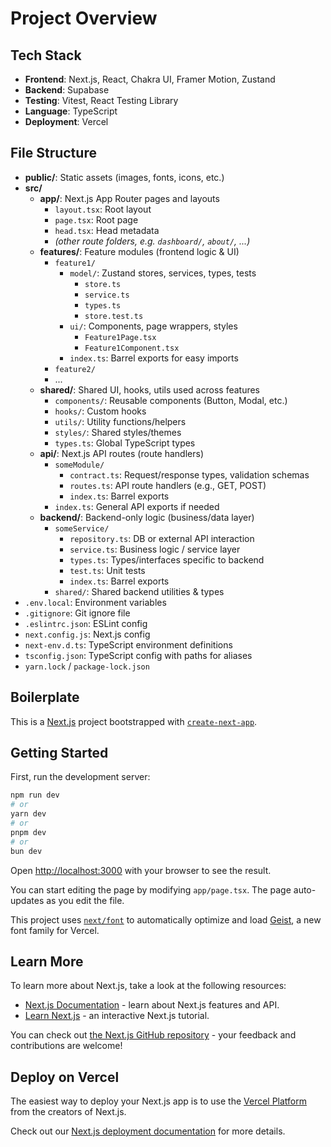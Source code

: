 # Project Overview

## Tech Stack

- **Frontend**: Next.js, React, Chakra UI, Framer Motion, Zustand
- **Backend**: Supabase
- **Testing**: Vitest, React Testing Library
- **Language**: TypeScript
- **Deployment**: Vercel

## File Structure

- **public/**: Static assets (images, fonts, icons, etc.)
- **src/**
    - **app/**: Next.js App Router pages and layouts
        - `layout.tsx`: Root layout
        - `page.tsx`: Root page
        - `head.tsx`: Head metadata
        - *(other route folders, e.g. `dashboard/`, `about/`, ...)*
    - **features/**: Feature modules (frontend logic & UI)
        - `feature1/`
            - `model/`: Zustand stores, services, types, tests
                - `store.ts`
                - `service.ts`
                - `types.ts`
                - `store.test.ts`
            - `ui/`: Components, page wrappers, styles
                - `Feature1Page.tsx`
                - `Feature1Component.tsx`
            - `index.ts`: Barrel exports for easy imports
        - `feature2/`
        - ...
    - **shared/**: Shared UI, hooks, utils used across features
        - `components/`: Reusable components (Button, Modal, etc.)
        - `hooks/`: Custom hooks
        - `utils/`: Utility functions/helpers
        - `styles/`: Shared styles/themes
        - `types.ts`: Global TypeScript types
    - **api/**: Next.js API routes (route handlers)
        - `someModule/`
            - `contract.ts`: Request/response types, validation schemas
            - `routes.ts`: API route handlers (e.g., GET, POST)
            - `index.ts`: Barrel exports
        - `index.ts`: General API exports if needed
    - **backend/**: Backend-only logic (business/data layer)
        - `someService/`
            - `repository.ts`: DB or external API interaction
            - `service.ts`: Business logic / service layer
            - `types.ts`: Types/interfaces specific to backend
            - `test.ts`: Unit tests
            - `index.ts`: Barrel exports
        - `shared/`: Shared backend utilities & types
- `.env.local`: Environment variables
- `.gitignore`: Git ignore file
- `.eslintrc.json`: ESLint config
- `next.config.js`: Next.js config
- `next-env.d.ts`: TypeScript environment definitions
- `tsconfig.json`: TypeScript config with paths for aliases
- `yarn.lock` / `package-lock.json`


## Boilerplate
This is a [Next.js](https://nextjs.org) project bootstrapped with [`create-next-app`](https://nextjs.org/docs/app/api-reference/cli/create-next-app).

## Getting Started

First, run the development server:

```bash
npm run dev
# or
yarn dev
# or
pnpm dev
# or
bun dev
```

Open [http://localhost:3000](http://localhost:3000) with your browser to see the result.

You can start editing the page by modifying `app/page.tsx`. The page auto-updates as you edit the file.

This project uses [`next/font`](https://nextjs.org/docs/app/building-your-application/optimizing/fonts) to automatically optimize and load [Geist](https://vercel.com/font), a new font family for Vercel.

## Learn More

To learn more about Next.js, take a look at the following resources:

- [Next.js Documentation](https://nextjs.org/docs) - learn about Next.js features and API.
- [Learn Next.js](https://nextjs.org/learn) - an interactive Next.js tutorial.

You can check out [the Next.js GitHub repository](https://github.com/vercel/next.js) - your feedback and contributions are welcome!

## Deploy on Vercel

The easiest way to deploy your Next.js app is to use the [Vercel Platform](https://vercel.com/new?utm_medium=default-template&filter=next.js&utm_source=create-next-app&utm_campaign=create-next-app-readme) from the creators of Next.js.

Check out our [Next.js deployment documentation](https://nextjs.org/docs/app/building-your-application/deploying) for more details.
